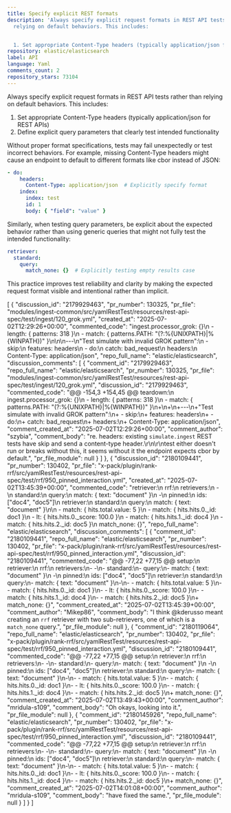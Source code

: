 ```yaml
---
title: Specify explicit REST formats
description: 'Always specify explicit request formats in REST API tests rather than
  relying on default behaviors. This includes:


  1. Set appropriate Content-Type headers (typically application/json for REST APIs) '
repository: elastic/elasticsearch
label: API
language: Yaml
comments_count: 2
repository_stars: 73104
---
```


Always specify explicit request formats in REST API tests rather than relying on default behaviors. This includes:

1. Set appropriate Content-Type headers (typically application/json for REST APIs) 
2. Define explicit query parameters that clearly test intended functionality

Without proper format specifications, tests may fail unexpectedly or test incorrect behaviors. For example, missing Content-Type headers might cause an endpoint to default to different formats like cbor instead of JSON:

```yaml
- do:
    headers:
      Content-Type: application/json  # Explicitly specify format
    index:
      index: test
      id: 1
      body: { "field": "value" }
```

Similarly, when testing query parameters, be explicit about the expected behavior rather than using generic queries that might not fully test the intended functionality:

```yaml
retriever:
  standard:
    query:
      match_none: {}  # Explicitly testing empty results case
```

This practice improves test reliability and clarity by making the expected request format visible and intentional rather than implicit.


[
  {
    "discussion_id": "2179929463",
    "pr_number": 130325,
    "pr_file": "modules/ingest-common/src/yamlRestTest/resources/rest-api-spec/test/ingest/120_grok.yml",
    "created_at": "2025-07-02T12:29:26+00:00",
    "commented_code": "ingest.processor_grok: {}\n  - length: { patterns: 318 }\n  - match: { patterns.PATH: \"(?:%{UNIXPATH}|%{WINPATH})\" }\n\n\n---\n\"Test simulate with invalid GROK pattern\":\n  - skip:\n        features: headers\n  - do:\n      catch: bad_request\n      headers:\n        Content-Type: application/json",
    "repo_full_name": "elastic/elasticsearch",
    "discussion_comments": [
      {
        "comment_id": "2179929463",
        "repo_full_name": "elastic/elasticsearch",
        "pr_number": 130325,
        "pr_file": "modules/ingest-common/src/yamlRestTest/resources/rest-api-spec/test/ingest/120_grok.yml",
        "discussion_id": "2179929463",
        "commented_code": "@@ -154,3 +154,45 @@ teardown:\n       ingest.processor_grok: {}\n   - length: { patterns: 318 }\n   - match: { patterns.PATH: \"(?:%{UNIXPATH}|%{WINPATH})\" }\n+\n+\n+---\n+\"Test simulate with invalid GROK pattern\":\n+  - skip:\n+        features: headers\n+  - do:\n+      catch: bad_request\n+      headers:\n+        Content-Type: application/json",
        "comment_created_at": "2025-07-02T12:29:26+00:00",
        "comment_author": "szybia",
        "comment_body": "re. headers: existing `simulate.ingest` REST tests have skip and send a content-type header.\r\n\r\ntest either doesn't run or breaks without this, it seems without it the endpoint expects cbor by default.",
        "pr_file_module": null
      }
    ]
  },
  {
    "discussion_id": "2180109441",
    "pr_number": 130402,
    "pr_file": "x-pack/plugin/rank-rrf/src/yamlRestTest/resources/rest-api-spec/test/rrf/950_pinned_interaction.yml",
    "created_at": "2025-07-02T13:45:39+00:00",
    "commented_code": "retriever:\n            rrf:\n              retrievers:\n                -\n                  standard:\n                    query:\n                      match: { text: \"document\" }\n                -\n                  pinned:\n                    ids: [\"doc4\", \"doc5\"]\n                    retriever:\n                      standard:\n                        query:\n                          match: { text: \"document\" }\n\n  - match: { hits.total.value: 5 }\n  - match: { hits.hits.0._id: doc1 }\n  - lt: { hits.hits.0._score: 100.0 }\n  - match: { hits.hits.1._id: doc4 }\n  - match: { hits.hits.2._id: doc5 }\n                          match_none: {}",
    "repo_full_name": "elastic/elasticsearch",
    "discussion_comments": [
      {
        "comment_id": "2180109441",
        "repo_full_name": "elastic/elasticsearch",
        "pr_number": 130402,
        "pr_file": "x-pack/plugin/rank-rrf/src/yamlRestTest/resources/rest-api-spec/test/rrf/950_pinned_interaction.yml",
        "discussion_id": "2180109441",
        "commented_code": "@@ -77,22 +77,15 @@ setup:\n           retriever:\n             rrf:\n               retrievers:\n-                -\n-                  standard:\n-                    query:\n-                      match: { text: \"document\" }\n                 -\n                   pinned:\n                     ids: [\"doc4\", \"doc5\"]\n                     retriever:\n                       standard:\n                         query:\n-                          match: { text: \"document\" }\n-\n-  - match: { hits.total.value: 5 }\n-  - match: { hits.hits.0._id: doc1 }\n-  - lt: { hits.hits.0._score: 100.0 }\n-  - match: { hits.hits.1._id: doc4 }\n-  - match: { hits.hits.2._id: doc5 }\n+                          match_none: {}",
        "comment_created_at": "2025-07-02T13:45:39+00:00",
        "comment_author": "Mikep86",
        "comment_body": "I think @kderusso meant creating an `rrf` retriever with two sub-retrievers, one of which is a `match_none` query.",
        "pr_file_module": null
      },
      {
        "comment_id": "2180119064",
        "repo_full_name": "elastic/elasticsearch",
        "pr_number": 130402,
        "pr_file": "x-pack/plugin/rank-rrf/src/yamlRestTest/resources/rest-api-spec/test/rrf/950_pinned_interaction.yml",
        "discussion_id": "2180109441",
        "commented_code": "@@ -77,22 +77,15 @@ setup:\n           retriever:\n             rrf:\n               retrievers:\n-                -\n-                  standard:\n-                    query:\n-                      match: { text: \"document\" }\n                 -\n                   pinned:\n                     ids: [\"doc4\", \"doc5\"]\n                     retriever:\n                       standard:\n                         query:\n-                          match: { text: \"document\" }\n-\n-  - match: { hits.total.value: 5 }\n-  - match: { hits.hits.0._id: doc1 }\n-  - lt: { hits.hits.0._score: 100.0 }\n-  - match: { hits.hits.1._id: doc4 }\n-  - match: { hits.hits.2._id: doc5 }\n+                          match_none: {}",
        "comment_created_at": "2025-07-02T13:49:43+00:00",
        "comment_author": "mridula-s109",
        "comment_body": "Oh okays, looking into it.",
        "pr_file_module": null
      },
      {
        "comment_id": "2180145926",
        "repo_full_name": "elastic/elasticsearch",
        "pr_number": 130402,
        "pr_file": "x-pack/plugin/rank-rrf/src/yamlRestTest/resources/rest-api-spec/test/rrf/950_pinned_interaction.yml",
        "discussion_id": "2180109441",
        "commented_code": "@@ -77,22 +77,15 @@ setup:\n           retriever:\n             rrf:\n               retrievers:\n-                -\n-                  standard:\n-                    query:\n-                      match: { text: \"document\" }\n                 -\n                   pinned:\n                     ids: [\"doc4\", \"doc5\"]\n                     retriever:\n                       standard:\n                         query:\n-                          match: { text: \"document\" }\n-\n-  - match: { hits.total.value: 5 }\n-  - match: { hits.hits.0._id: doc1 }\n-  - lt: { hits.hits.0._score: 100.0 }\n-  - match: { hits.hits.1._id: doc4 }\n-  - match: { hits.hits.2._id: doc5 }\n+                          match_none: {}",
        "comment_created_at": "2025-07-02T14:01:08+00:00",
        "comment_author": "mridula-s109",
        "comment_body": "have fixed the same.",
        "pr_file_module": null
      }
    ]
  }
]
